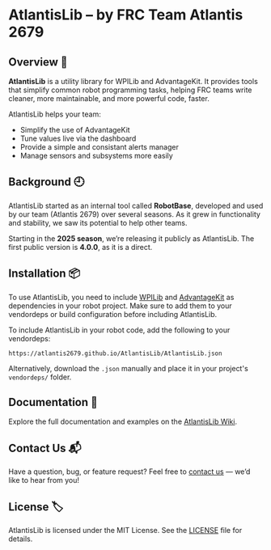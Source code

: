 # AtlantisLib – by FRC Team Atlantis 2679

## Overview 🧭

**AtlantisLib** is a utility library for WPILib and AdvantageKit. It provides tools that simplify common robot programming tasks, helping FRC teams write cleaner, more maintainable, and more powerful code, faster.

AtlantisLib helps your team:

- Simplify the use of AdvantageKit  
- Tune values live via the dashboard 
- Provide a simple and consistant alerts manager
- Manage sensors and subsystems more easily

## Background 🕘

AtlantisLib started as an internal tool called **RobotBase**, developed and used by our team (Atlantis 2679) over several seasons. As it grew in functionality and stability, we saw its potential to help other teams.

Starting in the **2025 season**, we’re releasing it publicly as AtlantisLib. The first public version is **4.0.0**, as it is a direct.

## Installation 📦
To use AtlantisLib, you need to include [WPILib](https://github.com/wpilibsuite/allwpilib) and [AdvantageKit](https://github.com/AdvantageScope/AdvantageKit) as dependencies in your robot project. Make sure to add them to your vendordeps or build configuration before including AtlantisLib.

To include AtlantisLib in your robot code, add the following to your vendordeps:

```https://atlantis2679.github.io/AtlantisLib/AtlantisLib.json```

Alternatively, download the `.json` manually and place it in your project's `vendordeps/` folder.

## Documentation 📖

Explore the full documentation and examples on the [AtlantisLib Wiki](https://github.com/Atlantis2679/AtlantisLib/wiki).

## Contact Us 📬

Have a question, bug, or feature request? Feel free to [contact us](https://github.com/Atlantis2679/AtlantisLib/issues) — we’d like to hear from you!

## License 🏷️

AtlantisLib is licensed under the MIT License. See the [LICENSE](LICENSE) file for details.
